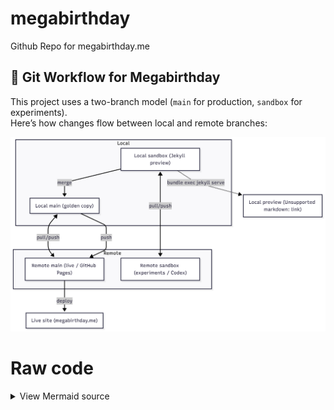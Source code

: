 # megabirthday
Github Repo for megabirthday.me 

## 🔀 Git Workflow for Megabirthday

This project uses a two-branch model (`main` for production, `sandbox` for experiments).  
Here’s how changes flow between local and remote branches:

![Megabirthday Git workflow](assets/diagrams/mermaid-workflow.png)

# Raw code

<details>
<summary>View Mermaid source</summary>

```mermaid
flowchart TD

    subgraph Local
        LMain["Local main (golden copy)"]
        LSandbox["Local sandbox (Jekyll preview)"]
    end

    subgraph Remote
        RMain["Remote main (live / GitHub Pages)"]
        RSandbox["Remote sandbox (experiments / Codex)"]
    end

    %% Sync paths
    LMain <-- pull/push --> RMain
    LSandbox <-- pull/push --> RSandbox

    %% Preview locally
    LSandbox -. "bundle exec jekyll serve" .-> Preview["Local preview (http://localhost:4000)"]

    %% Promotion to live
    LSandbox -->|merge| LMain
    LMain -->|push| RMain
    RMain -->|deploy| Live["Live site (megabirthday.me)"]
```

</details>







